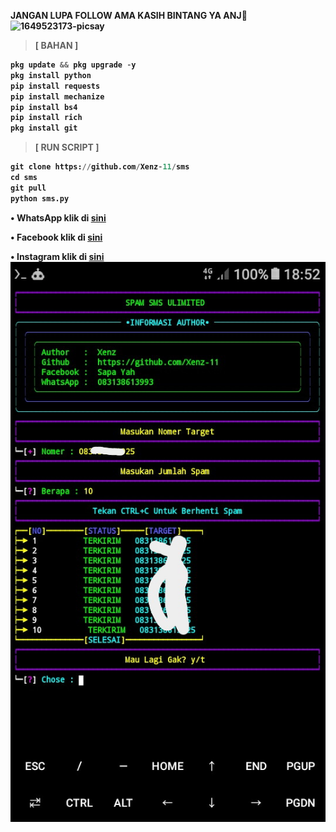 <b> JANGAN LUPA FOLLOW AMA KASIH BINTANG YA ANJ🗿
<img src="https://i.ibb.co/kHWcYxX/1649523173-picsay.png" alt="1649523173-picsay" border="0"></a>
> [ BAHAN ]
```python
pkg update && pkg upgrade -y
pkg install python
pip install requests
pip install mechanize
pip install bs4
pip install rich
pkg install git
```
> [ RUN SCRIPT ]
```python
git clone https://github.com/Xenz-11/sms
cd sms
git pull
python sms.py
```
<b> • WhatsApp klik di [sini](https://wa.me/6283138613993)

<b> • Facebook klik di [sini](https://www.facebook.com/inu.pembangkang.7)

<b> • Instagram klik di [sini](https://www.instagram.com/xenz_why)
![SS](https://github.com/Xenz-11/sms/blob/main/SS/Screenshot_20220519-185250-picsay.jpg)
